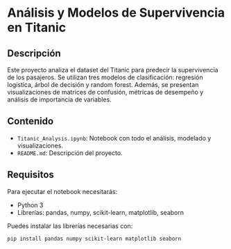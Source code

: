 # Análisis y Modelos de Supervivencia en Titanic

## Descripción
Este proyecto analiza el dataset del Titanic para predecir la supervivencia de los pasajeros. Se utilizan tres modelos de clasificación: regresión logística, árbol de decisión y random forest. Además, se presentan visualizaciones de matrices de confusión, métricas de desempeño y análisis de importancia de variables.

## Contenido
- `Titanic_Analysis.ipynb`: Notebook con todo el análisis, modelado y visualizaciones.
- `README.md`: Descripción del proyecto.

## Requisitos
Para ejecutar el notebook necesitarás:
- Python 3
- Librerías: pandas, numpy, scikit-learn, matplotlib, seaborn

Puedes instalar las librerías necesarias con:
```bash
pip install pandas numpy scikit-learn matplotlib seaborn
